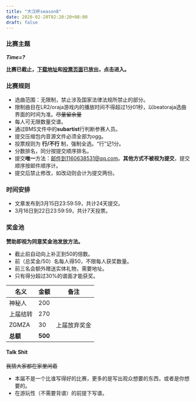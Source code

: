 ```yaml
---
title: "大汉杯season8"
date: 2020-02-20T02:20:20+08:00
draft: false
---
```


### 比赛主题
_**Time=?**_

**比赛已截止，[下载地址](https://cosmiccat-my.sharepoint.com/:f:/g/personal/hakula_cosmiccat_net/EuLMmQegWOdDmjmj-LSwjHgBLwWRvfEyPOtnmyofufTZEQ?e=xqKYAJ)和[投票页面](https://tp.wjx.top/jq/64618629.aspx)已放出，点击进入。**
<!--more-->

### 比赛规则
- 选曲范围：无限制，禁止涉及国家法律法规所禁止的部分。
- 限制曲目在LR2/oraja游戏内的播放时间不得超过1分01秒，以beatoraja选曲界面的时间为准。~~尽量留余量~~
- 每人可无限数量交谱。
- 通过BMS文件中的**subartist**行判断参赛人员。
- 提交压缩包内音源文件必须全部为ogg。
- 投票规则为 **行/不行** 制，强制全选。“行”记1分。
- 分数排名，同分按提交顺序排名。
- 提交**唯一**方法：邮件到1160638531@qq.com。**其他方式不被视为提交**，提交顺序按邮件顺序计。
- 提交后禁止修改，如改动则会计为提交两份。

### 时间安排
- 文章发布到3月15日23:59:59，共计24天提交。
- 3月16日到22日23:59:59，共计7天投票。

### 奖金池 
**赞助即视为同意奖金池发放方法。** 
- 截止前自动向上补正到50的倍数。  
- 前（总奖金/50）名每人得50，不限每人获奖数量。  
- 前三名会额外赠送实体礼物，需要地址。  
- 只有得分超过30%的谱面才能获奖。

名义 | 金额 | 备注
--- | --- | ---
神秘人 | 200 | 
上届结转 | 270 | 
ZGMZA | 30 | 上届放弃奖金
**总额** | **500** | 

####  Talk Shit
~~我猜大家都在家里闲着~~ 
- 本届不是一个比谁写得好的比赛，更多的是写出观众想要的东西，或者是你想要的。
- 在游玩性（不需要背谱）的前提下写谱。 
